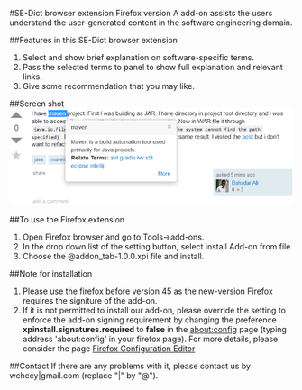 #SE-Dict browser extension Firefox version
A add-on assists the users understand the user-generated content in the software engineering domain.

##Features in this SE-Dict browser extension
1. Select and show brief explanation on software-specific terms.
2. Pass the selected terms to panel to show full explanation and relevant links.
3. Give some recommendation that you may like.

##Screen shot
![alt tag](screenShot.png)

##To use the Firefox extension
1. Open Firefox browser and go to Tools->add-ons.
2. In the drop down list of the setting button, select install Add-on from file.
3. Choose the @addon_tab-1.0.0.xpi file and install.

##Note for installation
1. Please use the firefox before version 45 as the new-version Firefox requires the signiture of the add-on.
2. If it is not permitted to install our add-on, please override the setting to enforce the add-on signing requirement by changing the preference **xpinstall.signatures.required** to **false** in the [about:config](about:config) page (typing address 'about:config' in your firefox page). For more details, please consider the page [Firefox Configuration Editor](https://support.mozilla.org/en-US/kb/add-on-signing-in-firefox?as=u&utm_source=inproduct)

##Contact
If there are any problems with it, please contact us by wchccy|gmail.com (replace "|" by "@").
